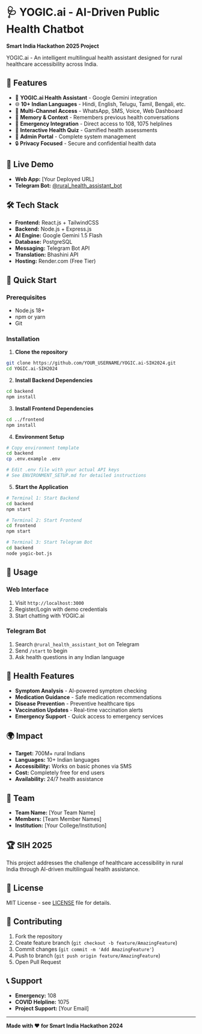 # 🩺 YOGIC.ai - AI-Driven Public Health Chatbot

**Smart India Hackathon 2025 Project**

YOGIC.ai - An intelligent multilingual health assistant designed for rural healthcare accessibility across India.

## 🌟 Features

- 🤖 **YOGIC.ai Health Assistant** - Google Gemini integration
- 🌐 **10+ Indian Languages** - Hindi, English, Telugu, Tamil, Bengali, etc.
- 📱 **Multi-Channel Access** - WhatsApp, SMS, Voice, Web Dashboard
- 🧠 **Memory & Context** - Remembers previous health conversations
- 🚨 **Emergency Integration** - Direct access to 108, 1075 helplines
- 🎯 **Interactive Health Quiz** - Gamified health assessments
- 👑 **Admin Portal** - Complete system management
- 🔒 **Privacy Focused** - Secure and confidential health data

## 🚀 Live Demo

- **Web App:** [Your Deployed URL]
- **Telegram Bot:** [@rural_health_assistant_bot](https://t.me/rural_health_assistant_bot)

## 🛠️ Tech Stack

- **Frontend:** React.js + TailwindCSS
- **Backend:** Node.js + Express.js
- **AI Engine:** Google Gemini 1.5 Flash
- **Database:** PostgreSQL
- **Messaging:** Telegram Bot API
- **Translation:** Bhashini API
- **Hosting:** Render.com (Free Tier)

## 📱 Quick Start

### Prerequisites
- Node.js 18+
- npm or yarn
- Git

### Installation

1. **Clone the repository**
```bash
git clone https://github.com/YOUR_USERNAME/YOGIC.ai-SIH2024.git
cd YOGIC.ai-SIH2024
```

2. **Install Backend Dependencies**
```bash
cd backend
npm install
```

3. **Install Frontend Dependencies**
```bash
cd ../frontend
npm install
```

4. **Environment Setup**
```bash
# Copy environment template
cd backend
cp .env.example .env

# Edit .env file with your actual API keys
# See ENVIRONMENT_SETUP.md for detailed instructions
```

5. **Start the Application**
```bash
# Terminal 1: Start Backend
cd backend
npm start

# Terminal 2: Start Frontend
cd frontend
npm start

# Terminal 3: Start Telegram Bot
cd backend
node yogic-bot.js
```

## 🎯 Usage

### Web Interface
1. Visit `http://localhost:3000`
2. Register/Login with demo credentials
3. Start chatting with YOGIC.ai

### Telegram Bot
1. Search `@rural_health_assistant_bot` on Telegram
2. Send `/start` to begin
3. Ask health questions in any Indian language

## 🏥 Health Features

- **Symptom Analysis** - AI-powered symptom checking
- **Medication Guidance** - Safe medication recommendations
- **Disease Prevention** - Preventive healthcare tips
- **Vaccination Updates** - Real-time vaccination alerts
- **Emergency Support** - Quick access to emergency services

## 🌍 Impact

- **Target:** 700M+ rural Indians
- **Languages:** 10+ Indian languages
- **Accessibility:** Works on basic phones via SMS
- **Cost:** Completely free for end users
- **Availability:** 24/7 health assistance

## 👥 Team

- **Team Name:** [Your Team Name]
- **Members:** [Team Member Names]
- **Institution:** [Your College/Institution]

## 🏆 SIH 2025

This project addresses the challenge of healthcare accessibility in rural India through AI-driven multilingual health assistance.

## 📄 License

MIT License - see [LICENSE](LICENSE) file for details.

## 🤝 Contributing

1. Fork the repository
2. Create feature branch (`git checkout -b feature/AmazingFeature`)
3. Commit changes (`git commit -m 'Add AmazingFeature'`)
4. Push to branch (`git push origin feature/AmazingFeature`)
5. Open Pull Request

## 📞 Support

- **Emergency:** 108
- **COVID Helpline:** 1075
- **Project Support:** [Your Email]

---

**Made with ❤️ for Smart India Hackathon 2024**
